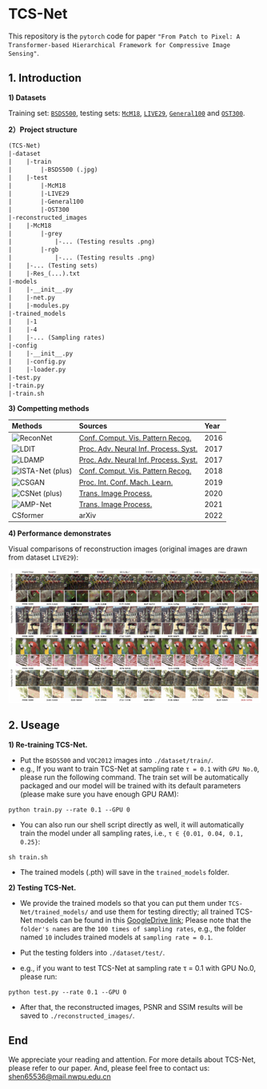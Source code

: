 # TCS-Net
This repository is the `pytorch` code for paper `"From Patch to Pixel: A Transformer-based Hierarchical Framework for Compressive Image Sensing"`.  
## 1. Introduction ##
**1) Datasets**  

Training set: [`BSDS500`](https://www2.eecs.berkeley.edu/Research/Projects/CS/vision/grouping/resources.html), testing sets: [`McM18`](https://www4.comp.polyu.edu.hk/~cslzhang/CDM_Dataset.html), [`LIVE29`](http://live.ece.utexas.edu/research/Quality/), [`General100`](http://mmlab.ie.cuhk.edu.hk/projects/FSRCNN.html) and [`OST300`](http://mmlab.ie.cuhk.edu.hk/projects/SFTGAN/).  

**2）Project structure**
```
(TCS-Net)
|-dataset
|    |-train  
|        |-BSDS500 (.jpg)  
|    |-test  
|        |-McM18  
|        |-LIVE29  
|        |-General100  
|        |-OST300  
|-reconstructed_images
|    |-McM18
|        |-grey
|            |-... (Testing results .png)
|        |-rgb
|            |-... (Testing results .png)
|    |-... (Testing sets)
|    |-Res_(...).txt
|-models
|    |-__init__.py  
|    |-net.py  
|    |-modules.py  
|-trained_models  
|    |-1  
|    |-4  
|    |-... (Sampling rates)
|-config 
|    |-__init__.py  
|    |-config.py  
|    |-loader.py  
|-test.py  
|-train.py
|-train.sh
```

**3) Competting methods**  

|Methods|Sources|Year|
|:----|:----|:----|
| ![ReconNet](https://latex.codecogs.com/svg.image?\textbf{ReconNet})| [Conf. Comput. Vis. Pattern Recog.](https://ieeexplore.ieee.org/document/7780424/) | 2016 |
| ![LDIT](https://latex.codecogs.com/svg.image?\textbf{LDIT}) | [Proc. Adv. Neural Inf. Process. Syst.](https://dl.acm.org/doi/10.5555/3294771.3294940) | 2017 |
| ![LDAMP](https://latex.codecogs.com/svg.image?\textbf{LDAMP}) | [Proc. Adv. Neural Inf. Process. Syst.](https://dl.acm.org/doi/10.5555/3294771.3294940) | 2017 |
| ![ISTA-Net (plus)](https://latex.codecogs.com/svg.image?\textbf{ISTA-Net}^{&plus;}) | [Conf. Comput. Vis. Pattern Recog.](https://ieeexplore.ieee.org/document/8578294) | 2018 |
| ![CSGAN](https://latex.codecogs.com/svg.image?\textbf{CSGAN}) | [Proc. Int. Conf. Mach. Learn.](http://proceedings.mlr.press/v97/wu19d.html) | 2019 |
| ![CSNet (plus)](https://latex.codecogs.com/svg.image?\textbf{CSNet}^{&plus;}) | [Trans. Image Process.](https://ieeexplore.ieee.org/document/8765626/) | 2020 |
| ![AMP-Net](https://latex.codecogs.com/svg.image?\textbf{AMP-Net}) | [Trans. Image Process.](https://ieeexplore.ieee.org/document/9298950) | 2021 |
|CSformer| arXiv | 2022 |


**4) Performance demonstrates**  

Visual comparisons of reconstruction images (original images are drawn from dataset `LIVE29`):

<div align=center><img src="https://github.com/CompressiveLab/TCS-Net/blob/main/sample/rgb.png"/></div>  

## 2. Useage ##  
**1) Re-training TCS-Net.**  

* Put the `BSDS500` and `VOC2012` images into `./dataset/train/`.  
* e.g., If you want to train TCS-Net at sampling rate `τ = 0.1` with `GPU No.0`, please run the following command. The train set will be automatically packaged and our model will be trained with its default parameters (please make sure you have enough GPU RAM):  
```
python train.py --rate 0.1 --GPU 0
```
* You can also run our shell script directly as well, it will automatically train the model under all sampling rates, i.e., `τ ∈ {0.01, 0.04, 0.1, 0.25}`:  
```
sh train.sh
```
* The trained models (.pth) will save in the `trained_models` folder.

**2) Testing TCS-Net.**  
* We provide the trained models so that you can put them under `TCS-Net/trained_models/` and use them for testing directly; all trained TCS-Net models can be found in this [GoogleDrive link](https://drive.google.com/drive/folders/15dRG29V51i8rVraz8TkHtev7N3jLkx0U?usp=sharing); Please note that the `folder's names` are the `100 times of sampling rates`, e.g., the folder named `10` includes trained models at `sampling rate = 0.1`.  

* Put the testing folders into `./dataset/test/`.  
* e.g., if you want to test TCS-Net at sampling rate τ = 0.1 with GPU No.0, please run:  
```
python test.py --rate 0.1 --GPU 0
```  
* After that, the reconstructed images, PSNR and SSIM results will be saved to `./reconstructed_images/`.  
## End ##  

We appreciate your reading and attention. For more details about TCS-Net, please refer to our paper.  And, please feel free to contact us: shen65536@mail.nwpu.edu.cn
